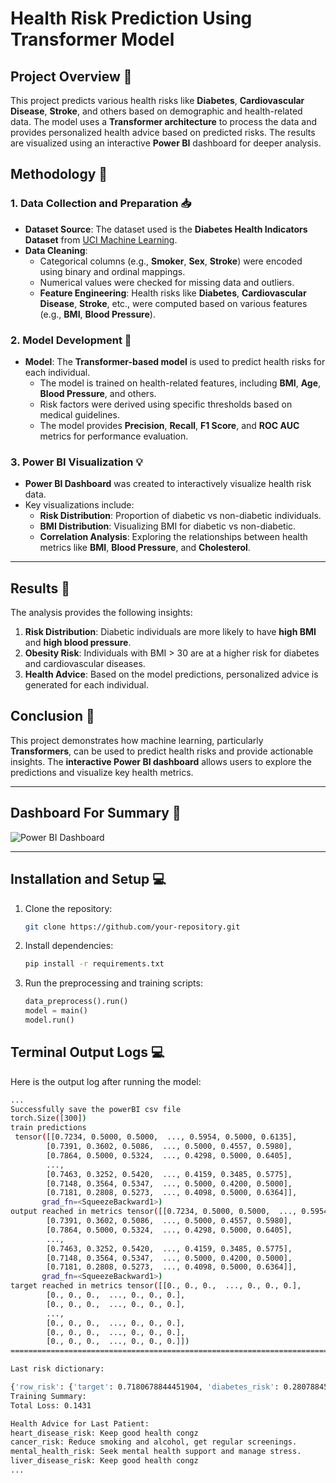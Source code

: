 # Health Risk Prediction Using Transformer Model

## Project Overview 📝

This project predicts various health risks like **Diabetes**, **Cardiovascular Disease**, **Stroke**, and others based on demographic and health-related data. The model uses a **Transformer architecture** to process the data and provides personalized health advice based on predicted risks. The results are visualized using an interactive **Power BI** dashboard for deeper analysis.

## Methodology 🔧

### 1. **Data Collection and Preparation** 📥

- **Dataset Source**: The dataset used is the **Diabetes Health Indicators Dataset** from [UCI Machine Learning]([https://archive.ics.uci.edu/dataset/891/cdc+diabetes+health+indicators]).
- **Data Cleaning**: 
    - Categorical columns (e.g., **Smoker**, **Sex**, **Stroke**) were encoded using binary and ordinal mappings.
    - Numerical values were checked for missing data and outliers.
    - **Feature Engineering**: Health risks like **Diabetes**, **Cardiovascular Disease**, **Stroke**, etc., were computed based on various features (e.g., **BMI**, **Blood Pressure**).
  
### 2. **Model Development** 🧠

- **Model**: The **Transformer-based model** is used to predict health risks for each individual.
    - The model is trained on health-related features, including **BMI**, **Age**, **Blood Pressure**, and others.
    - Risk factors were derived using specific thresholds based on medical guidelines.
    - The model provides **Precision**, **Recall**, **F1 Score**, and **ROC AUC** metrics for performance evaluation.
  
### 3. **Power BI Visualization** 💡

- **Power BI Dashboard** was created to interactively visualize health risk data.
- Key visualizations include:
  - **Risk Distribution**: Proportion of diabetic vs non-diabetic individuals.
  - **BMI Distribution**: Visualizing BMI for diabetic vs non-diabetic.
  - **Correlation Analysis**: Exploring the relationships between health metrics like **BMI**, **Blood Pressure**, and **Cholesterol**.

---

## **Results** 🎯

The analysis provides the following insights:
1. **Risk Distribution**: Diabetic individuals are more likely to have **high BMI** and **high blood pressure**.
2. **Obesity Risk**: Individuals with BMI > 30 are at a higher risk for diabetes and cardiovascular diseases.
3. **Health Advice**: Based on the model predictions, personalized advice is generated for each individual.

## **Conclusion** 🏁

This project demonstrates how machine learning, particularly **Transformers**, can be used to predict health risks and provide actionable insights. The **interactive Power BI dashboard** allows users to explore the predictions and visualize key health metrics.

---

## **Dashboard For Summary** 📸

![Power BI Dashboard](https://example.com/your-dashboard-image)

---

## **Installation and Setup** 💻

1. Clone the repository:
    ```bash
    git clone https://github.com/your-repository.git
    ```
2. Install dependencies:
    ```bash
    pip install -r requirements.txt
    ```
3. Run the preprocessing and training scripts:
    ```python
    data_preprocess().run()
    model = main()
    model.run()
    ```

## **Terminal Output Logs** 💻

Here is the output log after running the model:

```bash
...
Successfully save the powerBI csv file
torch.Size([300])
train predictions
 tensor([[0.7234, 0.5000, 0.5000,  ..., 0.5954, 0.5000, 0.6135],
        [0.7391, 0.3602, 0.5086,  ..., 0.5000, 0.4557, 0.5980],
        [0.7864, 0.5000, 0.5324,  ..., 0.4298, 0.5000, 0.6405],
        ...,
        [0.7463, 0.3252, 0.5420,  ..., 0.4159, 0.3485, 0.5775],
        [0.7148, 0.3564, 0.5347,  ..., 0.5000, 0.4200, 0.5000],
        [0.7181, 0.2808, 0.5273,  ..., 0.4098, 0.5000, 0.6364]],
       grad_fn=<SqueezeBackward1>)
output reached in metrics tensor([[0.7234, 0.5000, 0.5000,  ..., 0.5954, 0.5000, 0.6135],
        [0.7391, 0.3602, 0.5086,  ..., 0.5000, 0.4557, 0.5980],
        [0.7864, 0.5000, 0.5324,  ..., 0.4298, 0.5000, 0.6405],
        ...,
        [0.7463, 0.3252, 0.5420,  ..., 0.4159, 0.3485, 0.5775],
        [0.7148, 0.3564, 0.5347,  ..., 0.5000, 0.4200, 0.5000],
        [0.7181, 0.2808, 0.5273,  ..., 0.4098, 0.5000, 0.6364]],
       grad_fn=<SqueezeBackward1>)
target reached in metrics tensor([[0., 0., 0.,  ..., 0., 0., 0.],
        [0., 0., 0.,  ..., 0., 0., 0.],
        [0., 0., 0.,  ..., 0., 0., 0.],
        ...,
        [0., 0., 0.,  ..., 0., 0., 0.],
        [0., 0., 0.,  ..., 0., 0., 0.],
        [0., 0., 0.,  ..., 0., 0., 0.]])
====================================================================================================

Last risk dictionary:

{'row_risk': {'target': 0.7180678844451904, 'diabetes_risk': 0.28078845143318176, 'heart_disease_risk': 0.5273335576057434, 'cancer_risk': 0.8171169757843018, 'ckd_risk': 0.28835317492485046, 'stroke_risk': 0.4325588345527649, 'obesity_risk': 0.4098053574562073, 'mental_health_risk': 0.5, 'liver_disease_risk': 0.6364028453826904}, 'combined_risk': 0.5122696757316589, 'status': 1, 'precision': 0.5, 'recall': 0.3333333333333333, 'f1_score': 0.4}
Training Summary:
Total Loss: 0.1431

Health Advice for Last Patient:
heart_disease_risk: Keep good health congz
cancer_risk: Reduce smoking and alcohol, get regular screenings.
mental_health_risk: Seek mental health support and manage stress.
liver_disease_risk: Keep good health congz
...
